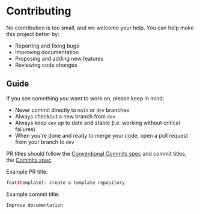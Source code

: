 # Contributing

No contribution is too small, and we welcome your help. You can help make this project better by:

- Reporting and fixing bugs
- Improving documentation
- Proposing and adding new features
- Reviewing code changes

## Guide

If you see something you want to work on, please keep in mind:

- Never commit directly to `main` or `dev` branches
- Always checkout a new branch from `dev`
- Always keep `dev` up to date and stable (i.e. working without critical failures)
- When you're done and ready to merge your code, open a pull request from your branch to `dev`

PR titles should follow the [Conventional Commits spec](https://www.conventionalcommits.org/en/v1.0.0/#summary) and commit titles, the [Commits spec](https://www.conventionalcommits.org/en/v1.0.0/#summary).

Example PR title:

```sh
feat(template): create a template repository
```

Example commit title:

```sh
Improve documentation
```

